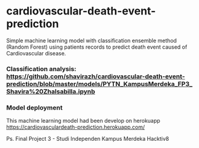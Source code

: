 # cardiovascular-death-event-prediction
Simple machine learning model with classification ensemble method (Random Forest) using patients records to predict death event caused of Cardiovascular disease.

### Classification analysis: https://github.com/shavirazh/cardiovascular-death-event-prediction/blob/master/models/PYTN_KampusMerdeka_FP3_Shavira%20Zhalsabilla.ipynb

### Model deployment
This machine learning model had been develop on herokuapp
https://cardiovasculardeath-prediction.herokuapp.com/

Ps. Final Project 3 - Studi Independen Kampus Merdeka Hacktiv8
